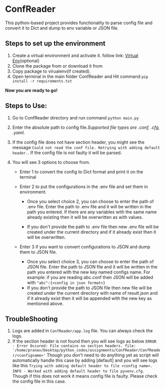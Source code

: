 # ConfReader

This python-based project provides functionality to parse config file and convert it to Dict and dump to env variable or JSON file.

## Steps to set up the environment

1. Create a virtual environment and activate it. follow link: [Virtual Env](https://www.geeksforgeeks.org/python-virtual-environment/)(optional)
2. Clone the package from <link> or download it from <link>
3. Copy package to virualenv(if created).
4. Open terminal in the main folder ConfReader and Hit command `pip install -r requirements.txt`

**Now you are ready to go!**

## Steps to Use:

1. Go to ConfReader directory and run command `python main.py`
2. Enter the absolute path to config file._Supported file types are .conf, .cfg, .yaml._
3. If the config file does not have section header, you might see the message `Could not read the conf file. Retrying with adding default header.`. If the config file is not faulty it will be parsed.
4. You will see 3 options to choose from.

   - Enter 1 to convert the config to Dict format and print it on the terminal
   - Enter 2 to put the configurations in the .env file and set them in environment.

     - Once you select choice 2, you can choose to enter the path of .env file. Enter the path to .env file and it will be written in the path you entered. If there are any variables with the same name already existing then it will be overwritten as with values.

     - If you don't provide the path to .env file then new .env file will be created under the current directory and if it already exist then it will be overwritten.

   - Enter 3 if you want to convert configurations to JSON and dump them to JSON file.

     - Once you select choice 3, you can choose to enter the path of JSON file. Enter the path to JSON file and it will be written in the path you entered with the new key named configs name. For example: if you are reading abc.conf then JSON will be added with `"abc":{<config in json format>}`
     - If you don't provide the path to JSON file then new file will be created under the current directory with name of result.json and if it already exist then it will be appended with the new key as mentioned above.

## TroubleShooting

1. Logs are added in `ConfReader/app.log` file. You can always check the logs.
2. If the section header is not found then you will see logs as below
   `ERROR - Error Occured: File contains no section headers. file: '/home/pranav/Desktop/python_codes/assignments/ConfReader/ConfReader/<configname>'`
   Though you don't need to do anything yet as script will automatically handle this case by adding [default] and you will see logs like this
   `Trying with adding default header to file <config name>.`
   ` INFO - Worked with adding default header to file pyvenv.cfg`. Though if this does not work it means config file is faulty. Please check the config file in this case.
